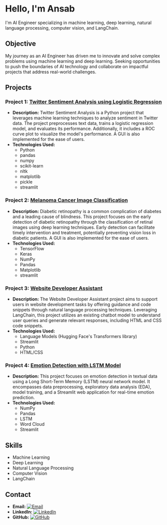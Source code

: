 # Hello, I'm Ansab
 I'm AI Engineer specializing in machine learning, deep learning, natural language processing, computer vision, and LangChain.

## Objective
My journey as an AI Engineer has driven me to innovate and solve complex problems using machine learning and deep learning. Seeking opportunities to push the boundaries of AI technology and collaborate on impactful projects that address real-world challenges.

## Projects

### Project 1: [Twitter Sentiment Analysis using Logistic Regression](https://github.com/Ansab-Sultan/Sentiment-Analysis/tree/main/Twitter%20Sentiment%20Analysis%20using%20Logistic%20Regression)
- **Description:** Twitter Sentiment Analysis is a Python project that leverages machine learning techniques to analyze sentiment in Twitter data. The project preprocesses text data, trains a logistic regression model, and evaluates its performance. Additionally, it includes a ROC curve plot to visualize the model's performance. A GUI is also implemented for the ease of users.
- **Technologies Used:**
  - Python
  - pandas
  - numpy
  - scikit-learn
  - nltk
  - matplotlib
  - pickle
  - streamlit

### Project 2: [Melanoma Cancer Image Classification](https://github.com/Ansab-Sultan/Image-Classification/tree/main/Melanoma%20Cancer%20Image%20Classification)
- **Description:** Diabetic retinopathy is a common complication of diabetes and a leading cause of blindness. This project focuses on the early detection of diabetic retinopathy through the classification of retinal images using deep learning techniques. Early detection can facilitate timely intervention and treatment, potentially preventing vision loss in diabetic patients. A GUI is also implemented for the ease of users.
- **Technologies Used:**
  - TensorFlow
  - Keras
  - NumPy
  - Pandas
  - Matplotlib
  - streamlit
   
### Project 3: [Website Developer Assistant](https://github.com/Ansab-Sultan/ChatBots/tree/main/Website%20Developer%20Assistant)
- **Description:** The Website Developer Assistant project aims to support users in website development tasks by offering guidance and code snippets through natural language processing techniques. Leveraging LangChain, this project utilizes an existing chatbot model to understand user queries and generate relevant responses, including HTML and CSS code snippets.
- **Technologies Used:**
  - Language Models (Hugging Face's Transformers library)
  - Streamlit
  - Python
  - HTML/CSS
    
### Project 4: [Emotion Detection with LSTM Model](https://github.com/Ansab-Sultan/Emotion-Analysis)
- **Description:** This project focuses on emotion detection in textual data using a Long Short-Term Memory (LSTM) neural network model. It encompasses data preprocessing, exploratory data analysis (EDA), model training, and a Streamlit web application for real-time emotion prediction.
- **Technologies Used:**
  - NumPy
  - Pandas
  - LSTM
  - Word Cloud
  - Streamlit
 

## Skills
- Machine Learning
- Deep Learning
- Natural Language Processing
- Computer Vision
- LangChain

## Contact
- **Email:** [![Email](email_icon.png)](mailto:your.email@example.com)
- **LinkedIn:** [![LinkedIn](linkedin_icon.png)](https://www.linkedin.com/in/your-profile/)
- **GitHub:** [![GitHub](github_icon.png)](https://github.com/yourusername)
